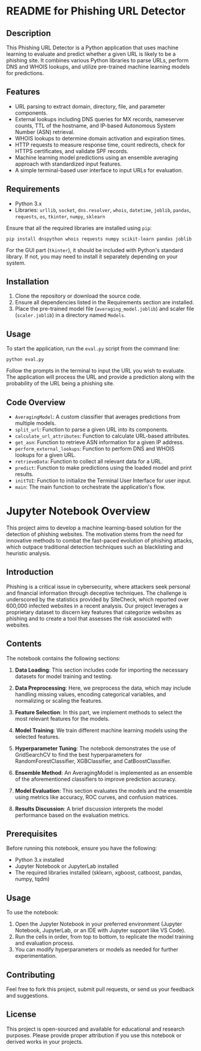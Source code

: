 # README for Phishing URL Detector

## Description

This Phishing URL Detector is a Python application that uses machine learning to evaluate and predict whether a given URL is likely to be a phishing site. It combines various Python libraries to parse URLs, perform DNS and WHOIS lookups, and utilize pre-trained machine learning models for predictions.

## Features

- URL parsing to extract domain, directory, file, and parameter components.
- External lookups including DNS queries for MX records, nameserver counts, TTL of the hostname, and IP-based Autonomous System Number (ASN) retrieval.
- WHOIS lookups to determine domain activation and expiration times.
- HTTP requests to measure response time, count redirects, check for HTTPS certificates, and validate SPF records.
- Machine learning model predictions using an ensemble averaging approach with standardized input features.
- A simple terminal-based user interface to input URLs for evaluation.

## Requirements

- Python 3.x
- Libraries: `urllib`, `socket`, `dns.resolver`, `whois`, `datetime`, `joblib`, `pandas`, `requests`, `os`, `tkinter`, `numpy`, `sklearn`

Ensure that all the required libraries are installed using `pip`:
```
pip install dnspython whois requests numpy scikit-learn pandas joblib
```

For the GUI part (`tkinter`), it should be included with Python's standard library. If not, you may need to install it separately depending on your system.

## Installation

1. Clone the repository or download the source code.
2. Ensure all dependencies listed in the Requirements section are installed.
3. Place the pre-trained model file (`averaging_model.joblib`) and scaler file (`scaler.joblib`) in a directory named `Models`.

## Usage

To start the application, run the `eval.py` script from the command line:

```
python eval.py
```

Follow the prompts in the terminal to input the URL you wish to evaluate. The application will process the URL and provide a prediction along with the probability of the URL being a phishing site.

## Code Overview

- `AveragingModel`: A custom classifier that averages predictions from multiple models.
- `split_url`: Function to parse a given URL into its components.
- `calculate_url_attributes`: Function to calculate URL-based attributes.
- `get_asn`: Function to retrieve ASN information for a given IP address.
- `perform_external_lookups`: Function to perform DNS and WHOIS lookups for a given URL.
- `retrieveData`: Function to collect all relevant data for a URL.
- `predict`: Function to make predictions using the loaded model and print results.
- `initTUI`: Function to initialize the Terminal User Interface for user input.
- `main`: The main function to orchestrate the application's flow.

# Jupyter Notebook Overview
This project aims to develop a machine learning-based solution for the detection of phishing websites. The motivation stems from the need for innovative methods to combat the fast-paced evolution of phishing attacks, which outpace traditional detection techniques such as blacklisting and heuristic analysis.

## Introduction
Phishing is a critical issue in cybersecurity, where attackers seek personal and financial information through deceptive techniques. The challenge is underscored by the statistics provided by SiteCheck, which reported over 600,000 infected websites in a recent analysis. Our project leverages a proprietary dataset to discern key features that categorize websites as phishing and to create a tool that assesses the risk associated with websites.

## Contents
The notebook contains the following sections:

1. **Data Loading**: This section includes code for importing the necessary datasets for model training and testing.

2. **Data Preprocessing**: Here, we preprocess the data, which may include handling missing values, encoding categorical variables, and normalizing or scaling the features.

3. **Feature Selection**: In this part, we implement methods to select the most relevant features for the models.

4. **Model Training**: We train different machine learning models using the selected features.

5. **Hyperparameter Tuning**: The notebook demonstrates the use of GridSearchCV to find the best hyperparameters for RandomForestClassifier, XGBClassifier, and CatBoostClassifier.

6. **Ensemble Method**: An AveragingModel is implemented as an ensemble of the aforementioned classifiers to improve prediction accuracy.

7. **Model Evaluation**: This section evaluates the models and the ensemble using metrics like accuracy, ROC curves, and confusion matrices.

8. **Results Discussion**: A brief discussion interprets the model performance based on the evaluation metrics.

## Prerequisites
Before running this notebook, ensure you have the following:

- Python 3.x installed
- Jupyter Notebook or JupyterLab installed
- The required libraries installed (sklearn, xgboost, catboost, pandas, numpy, tqdm)

## Usage
To use the notebook:

1. Open the Jupyter Notebook in your preferred environment (Jupyter Notebook, JupyterLab, or an IDE with Jupyter support like VS Code).
2. Run the cells in order, from top to bottom, to replicate the model training and evaluation process.
3. You can modify hyperparameters or models as needed for further experimentation.



## Contributing
Feel free to fork this project, submit pull requests, or send us your feedback and suggestions.

## License
This project is open-sourced and available for educational and research purposes. Please provide proper attribution if you use this notebook or derived works in your projects.
